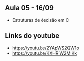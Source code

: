 ## Aula 05 - 16/09

- Estruturas de decisão em C

## Links do youtube

- https://youtu.be/2YApWS2QW1o
- https://youtu.be/KXHRiW2MlKk
